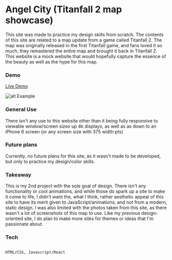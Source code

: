 # Angel City (Titanfall 2 map showcase)



This site was made to practice my design skills from scratch. The contents of this site are related to a map update from a game called Titanfall 2. The map was originally released in the first Titanfall game, and fans loved it so much, they remastered the entire map and brought it back in Titanfall 2. This website is a mock website that would hopefully capture the essence of the beauty as well as the hype for this map.  



### Demo



[Live Demo](https://brandonjoe.github.io/AngelCity/)

![alt Example](https://i.imgur.com/jiUOUYL.jpg)

### General Use



There isn't any use to this website other than it being fully responsive to viewable window/screen sizes up 4k displays, as well as as down to an iPhone 6 screen (or any screen size with 375 width pts)



### Future plans



Currently, no future plans for this site, as it wasn't made to be developed, but only to practice my design/color skills. 



### Takeaway



This is my 2nd project with the sole goal of design. There isn't any functionality or cool animations, and while those do spark up a site to make it come to life, I didn't want the, what I think, rather aesthetic appeal of this site to have its merit given to JavaScript/animations, and not from a modern, static design. I was also limited with the photos taken from this site, as there wasn't a lot of screenshots of this map to use. Like my previous design-oriented site, I do plan to make more sites for themes or ideas that I'm passionate about. 



### Tech 



```

HTML/CSS, Javascript/React

```

